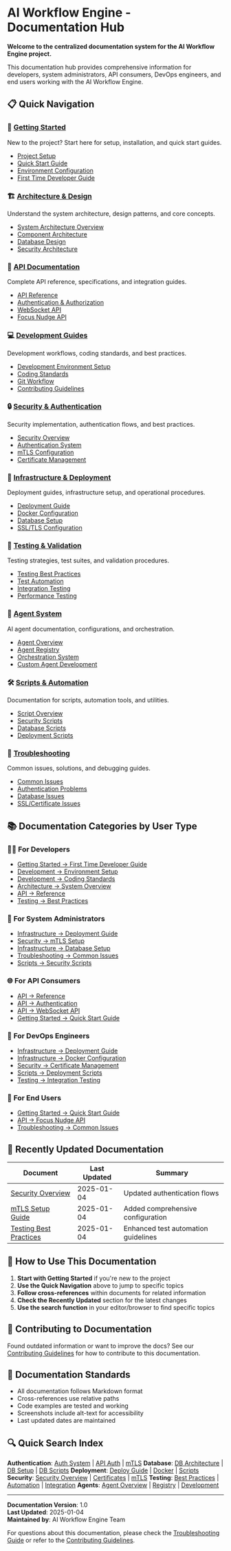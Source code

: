 # AI Workflow Engine - Documentation Hub

**Welcome to the centralized documentation system for the AI Workflow Engine project.**

This documentation hub provides comprehensive information for developers, system administrators, API consumers, DevOps engineers, and end users working with the AI Workflow Engine.

## 📋 Quick Navigation

### 🚀 [Getting Started](getting-started/README.md)
New to the project? Start here for setup, installation, and quick start guides.
- [Project Setup](getting-started/setup.md)
- [Quick Start Guide](getting-started/quickstart.md)
- [Environment Configuration](getting-started/environment.md)
- [First Time Developer Guide](getting-started/first-time-developer.md)

### 🏗️ [Architecture & Design](architecture/README.md)
Understand the system architecture, design patterns, and core concepts.
- [System Architecture Overview](architecture/system-overview.md)
- [Component Architecture](architecture/components.md)
- [Database Design](architecture/database.md)
- [Security Architecture](architecture/security-design.md)

### 🔌 [API Documentation](api/README.md)
Complete API reference, specifications, and integration guides.
- [API Reference](api/reference.md)
- [Authentication & Authorization](api/auth.md)
- [WebSocket API](api/websocket.md)
- [Focus Nudge API](api/focus-nudge.md)

### 💻 [Development Guides](development/README.md)
Development workflows, coding standards, and best practices.
- [Development Environment Setup](development/environment-setup.md)
- [Coding Standards](development/standards.md)
- [Git Workflow](development/git-workflow.md)
- [Contributing Guidelines](development/contributing.md)

### 🔒 [Security & Authentication](security/README.md)
Security implementation, authentication flows, and best practices.
- [Security Overview](security/overview.md)
- [Authentication System](security/authentication.md)
- [mTLS Configuration](security/mtls-setup.md)
- [Certificate Management](security/certificates.md)

### 🏢 [Infrastructure & Deployment](infrastructure/README.md)
Deployment guides, infrastructure setup, and operational procedures.
- [Deployment Guide](infrastructure/deployment.md)
- [Docker Configuration](infrastructure/docker.md)
- [Database Setup](infrastructure/database.md)
- [SSL/TLS Configuration](infrastructure/ssl-setup.md)

### 🧪 [Testing & Validation](testing/README.md)
Testing strategies, test suites, and validation procedures.
- [Testing Best Practices](testing/best-practices.md)
- [Test Automation](testing/automation.md)
- [Integration Testing](testing/integration.md)
- [Performance Testing](testing/performance.md)

### 🤖 [Agent System](agents/README.md)
AI agent documentation, configurations, and orchestration.
- [Agent Overview](agents/overview.md)
- [Agent Registry](agents/registry.md)
- [Orchestration System](agents/orchestration.md)
- [Custom Agent Development](agents/development.md)

### 🛠️ [Scripts & Automation](scripts/README.md)
Documentation for scripts, automation tools, and utilities.
- [Script Overview](scripts/overview.md)
- [Security Scripts](scripts/security.md)
- [Database Scripts](scripts/database.md)
- [Deployment Scripts](scripts/deployment.md)

### 🔧 [Troubleshooting](troubleshooting/README.md)
Common issues, solutions, and debugging guides.
- [Common Issues](troubleshooting/common-issues.md)
- [Authentication Problems](troubleshooting/authentication.md)
- [Database Issues](troubleshooting/database.md)
- [SSL/Certificate Issues](troubleshooting/ssl-certificates.md)

## 📚 Documentation Categories by User Type

### 👨‍💻 **For Developers**
- [Getting Started → First Time Developer Guide](getting-started/first-time-developer.md)
- [Development → Environment Setup](development/environment-setup.md)
- [Development → Coding Standards](development/standards.md)
- [Architecture → System Overview](architecture/system-overview.md)
- [API → Reference](api/reference.md)
- [Testing → Best Practices](testing/best-practices.md)

### 🔧 **For System Administrators**
- [Infrastructure → Deployment Guide](infrastructure/deployment.md)
- [Security → mTLS Setup](security/mtls-setup.md)
- [Infrastructure → Database Setup](infrastructure/database.md)
- [Troubleshooting → Common Issues](troubleshooting/common-issues.md)
- [Scripts → Security Scripts](scripts/security.md)

### 🌐 **For API Consumers**
- [API → Reference](api/reference.md)
- [API → Authentication](api/auth.md)
- [API → WebSocket API](api/websocket.md)
- [Getting Started → Quick Start Guide](getting-started/quickstart.md)

### 🚀 **For DevOps Engineers**
- [Infrastructure → Deployment Guide](infrastructure/deployment.md)
- [Infrastructure → Docker Configuration](infrastructure/docker.md)
- [Security → Certificate Management](security/certificates.md)
- [Scripts → Deployment Scripts](scripts/deployment.md)
- [Testing → Integration Testing](testing/integration.md)

### 👥 **For End Users**
- [Getting Started → Quick Start Guide](getting-started/quickstart.md)
- [API → Focus Nudge API](api/focus-nudge.md)
- [Troubleshooting → Common Issues](troubleshooting/common-issues.md)

## 🔄 Recently Updated Documentation

| Document | Last Updated | Summary |
|----------|-------------|---------|
| [Security Overview](security/overview.md) | 2025-01-04 | Updated authentication flows |
| [mTLS Setup Guide](security/mtls-setup.md) | 2025-01-04 | Added comprehensive configuration |
| [Testing Best Practices](testing/best-practices.md) | 2025-01-04 | Enhanced test automation guidelines |

## 📖 How to Use This Documentation

1. **Start with Getting Started** if you're new to the project
2. **Use the Quick Navigation** above to jump to specific topics
3. **Follow cross-references** within documents for related information
4. **Check the Recently Updated** section for the latest changes
5. **Use the search function** in your editor/browser to find specific topics

## 🤝 Contributing to Documentation

Found outdated information or want to improve the docs? See our [Contributing Guidelines](development/contributing.md) for how to contribute to this documentation.

## 📄 Documentation Standards

- All documentation follows Markdown format
- Cross-references use relative paths
- Code examples are tested and working
- Screenshots include alt-text for accessibility
- Last updated dates are maintained

## 🔍 Quick Search Index

**Authentication**: [Auth System](security/authentication.md) | [API Auth](api/auth.md) | [mTLS](security/mtls-setup.md)
**Database**: [DB Architecture](architecture/database.md) | [DB Setup](infrastructure/database.md) | [DB Scripts](scripts/database.md)
**Deployment**: [Deploy Guide](infrastructure/deployment.md) | [Docker](infrastructure/docker.md) | [Scripts](scripts/deployment.md)
**Security**: [Security Overview](security/overview.md) | [Certificates](security/certificates.md) | [mTLS](security/mtls-setup.md)
**Testing**: [Best Practices](testing/best-practices.md) | [Automation](testing/automation.md) | [Integration](testing/integration.md)
**Agents**: [Agent Overview](agents/overview.md) | [Registry](agents/registry.md) | [Development](agents/development.md)

---

**Documentation Version**: 1.0  
**Last Updated**: 2025-01-04  
**Maintained by**: AI Workflow Engine Team

For questions about this documentation, please check the [Troubleshooting Guide](troubleshooting/common-issues.md) or refer to the [Contributing Guidelines](development/contributing.md).